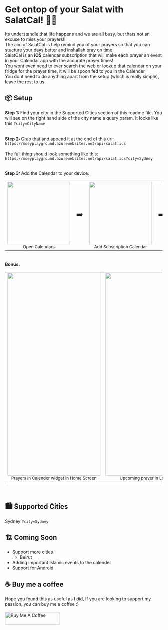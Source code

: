 # Get ontop of your Salat with SalatCal! 📅🤲
Its understandle that life happens and we are all busy, but thats not an excuse to miss your prayers!!<br>
The aim of SalatCal is help remind you of your prayers so that you can stucture your days better and inshallah pray on time <br>
SalatCal is an <b>iOS</b> calendar subscription that will make each prayer an event in your Calendar app with the accurate prayer times!<br>
You wont even need to ever search the web or lookup that calendar on your fridge for the prayer time, it will be spoon fed to you in the Calender <br>
You dont need to do anything apart from the setup (which is really simple), leave the rest to us.

## 📦 Setup
<b> Step 1: </b>
Find your city in the Supported Cities section of this readme file. 
You will see on the right hand side of the city name a query param. It looks like this ```?city=CityName``` 
<br>
<br>

<b> Step 2: </b>
Grab that and append it at the end of this url: <br>
```https://moeyplayground.azurewebsites.net/api/salat.ics``` <br> <br>
The full thing should look something like this: <br>
```https://moeyplayground.azurewebsites.net/api/salat.ics?city=Sydney```
<br>
<br>

<b> Step 3: </b>
Add the Calendar to your device: 
<table>
  <tr>
    <td align="center">
      <img src="https://github.com/user-attachments/assets/d4c2237d-c33f-4764-9f66-b748bd465cf9" width="200"/>
      <br><sub>Open Calendars</sub>
    </td>
    <td align="center" style="font-size: 24px;">➡️</td>
    <td align="center">
      <img src="https://github.com/user-attachments/assets/b359c05c-0112-417e-9239-febf44d5c556" width="200"/>
      <br><sub>Add Subscription Calendar</sub>
    </td>
    <td align="center" style="font-size: 24px;">➡️</td>
    <td align="center">
      <img src="https://github.com/user-attachments/assets/9c2fd4f4-8a87-46a0-90a4-4cf3f9e0a908" width="200"/>
      <br><sub>Paste URL from Step 2</sub>
    </td>
    <td align="center" style="font-size: 24px;">➡️</td>
    <td align="center">
      <img src="https://github.com/user-attachments/assets/46efa1ef-91eb-4266-8be2-18941f7a9e56" width="200"/>
      <br><sub>Set Title & Color</sub>
    </td>
  </tr>
</table>
<br>
<b>Bonus:</b>
<table>
  <tr>
    <td align="center">
      <img src="https://github.com/user-attachments/assets/1e34f042-dd36-49f4-965e-d505f5cfc13c" width="297" height="647"/>
      <br><sub>Prayers in Calender widget in Home Screen</sub>
    </td>
    <td align="center">
      <img src="https://github.com/user-attachments/assets/05aac408-4bf5-4599-9df6-e29a30e42c3d" width="297" height="647"/>
      <br><sub>Upcoming prayer in Lock Screen</sub>
    </td>
  </tr>
</table>
<br>

## 🏙️ Supported Cities 
Sydney ```?city=Sydney``` <br>

## 🏗️ Coming Soon 
<ul>
  <li>Support more cities
    <ul>
      <li>Beirut</li>
    </ul>
  </li>
  <li>Adding important Islamic events to the calender</li>
  <li>Support for Android</li>
</ul>

## ☕ Buy me a coffee 
Hope you found this as useful as I did, If you are looking to support my passion, you can buy me a coffee :) <br> <br>
<a href="https://coff.ee/moeynoworries" target="_blank"><img src="https://cdn.buymeacoffee.com/buttons/default-orange.png" alt="Buy Me A Coffee" height="41" width="174"></a>
